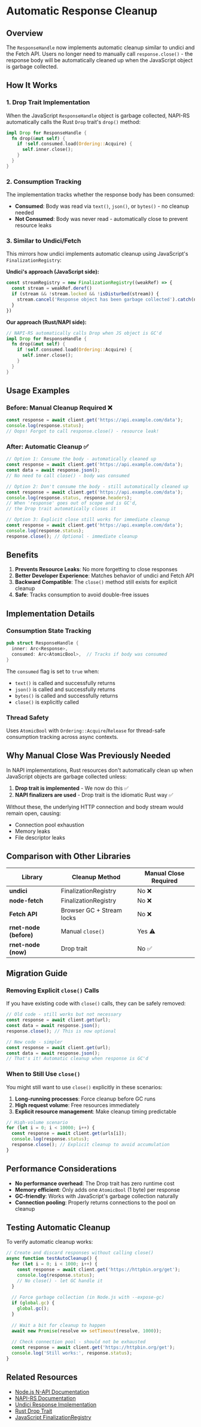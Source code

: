 # Automatic Response Cleanup

## Overview

The `ResponseHandle` now implements automatic cleanup similar to undici and the Fetch API. Users no longer need to manually call `response.close()` - the response body will be automatically cleaned up when the JavaScript object is garbage collected.

## How It Works

### 1. **Drop Trait Implementation**

When the JavaScript `ResponseHandle` object is garbage collected, NAPI-RS automatically calls the Rust `Drop` trait's `drop()` method:

```rust
impl Drop for ResponseHandle {
  fn drop(&mut self) {
    if !self.consumed.load(Ordering::Acquire) {
      self.inner.close();
    }
  }
}
```

### 2. **Consumption Tracking**

The implementation tracks whether the response body has been consumed:

- **Consumed**: Body was read via `text()`, `json()`, or `bytes()` - no cleanup needed
- **Not Consumed**: Body was never read - automatically close to prevent resource leaks

### 3. **Similar to Undici/Fetch**

This mirrors how undici implements automatic cleanup using JavaScript's `FinalizationRegistry`:

**Undici's approach (JavaScript side):**
```javascript
const streamRegistry = new FinalizationRegistry((weakRef) => {
  const stream = weakRef.deref()
  if (stream && !stream.locked && !isDisturbed(stream)) {
    stream.cancel('Response object has been garbage collected').catch(noop)
  }
})
```

**Our approach (Rust/NAPI side):**
```rust
// NAPI-RS automatically calls Drop when JS object is GC'd
impl Drop for ResponseHandle {
  fn drop(&mut self) {
    if !self.consumed.load(Ordering::Acquire) {
      self.inner.close();
    }
  }
}
```

## Usage Examples

### Before: Manual Cleanup Required ❌

```javascript
const response = await client.get('https://api.example.com/data');
console.log(response.status);
// Oops! Forgot to call response.close() - resource leak!
```

### After: Automatic Cleanup ✅

```javascript
// Option 1: Consume the body - automatically cleaned up
const response = await client.get('https://api.example.com/data');
const data = await response.json();
// No need to call close() - body was consumed

// Option 2: Don't consume the body - still automatically cleaned up
const response = await client.get('https://api.example.com/data');
console.log(response.status, response.headers);
// When 'response' goes out of scope and is GC'd, 
// the Drop trait automatically closes it

// Option 3: Explicit close still works for immediate cleanup
const response = await client.get('https://api.example.com/data');
console.log(response.status);
response.close(); // Optional - immediate cleanup
```

## Benefits

1. **Prevents Resource Leaks**: No more forgetting to close responses
2. **Better Developer Experience**: Matches behavior of undici and Fetch API
3. **Backward Compatible**: The `close()` method still exists for explicit cleanup
4. **Safe**: Tracks consumption to avoid double-free issues

## Implementation Details

### Consumption State Tracking

```rust
pub struct ResponseHandle {
  inner: Arc<Response>,
  consumed: Arc<AtomicBool>,  // Tracks if body was consumed
}
```

The `consumed` flag is set to `true` when:
- `text()` is called and successfully returns
- `json()` is called and successfully returns  
- `bytes()` is called and successfully returns
- `close()` is explicitly called

### Thread Safety

Uses `AtomicBool` with `Ordering::Acquire`/`Release` for thread-safe consumption tracking across async contexts.

## Why Manual Close Was Previously Needed

In NAPI implementations, Rust resources don't automatically clean up when JavaScript objects are garbage collected unless:

1. **Drop trait is implemented** - We now do this ✅
2. **NAPI finalizers are used** - Drop trait is the idiomatic Rust way ✅

Without these, the underlying HTTP connection and body stream would remain open, causing:
- Connection pool exhaustion
- Memory leaks
- File descriptor leaks

## Comparison with Other Libraries

| Library | Cleanup Method | Manual Close Required |
|---------|----------------|----------------------|
| **undici** | FinalizationRegistry | No ❌ |
| **node-fetch** | FinalizationRegistry | No ❌ |
| **Fetch API** | Browser GC + Stream locks | No ❌ |
| **rnet-node (before)** | Manual `close()` | Yes ⚠️ |
| **rnet-node (now)** | Drop trait | No ✅ |

## Migration Guide

### Removing Explicit `close()` Calls

If you have existing code with `close()` calls, they can be safely removed:

```javascript
// Old code - still works but not necessary
const response = await client.get(url);
const data = await response.json();
response.close(); // This is now optional

// New code - simpler
const response = await client.get(url);
const data = await response.json();
// That's it! Automatic cleanup when response is GC'd
```

### When to Still Use `close()`

You might still want to use `close()` explicitly in these scenarios:

1. **Long-running processes**: Force cleanup before GC runs
2. **High request volume**: Free resources immediately 
3. **Explicit resource management**: Make cleanup timing predictable

```javascript
// High-volume scenario
for (let i = 0; i < 10000; i++) {
  const response = await client.get(urls[i]);
  console.log(response.status);
  response.close(); // Explicit cleanup to avoid accumulation
}
```

## Performance Considerations

- **No performance overhead**: The Drop trait has zero runtime cost
- **Memory efficient**: Only adds one `AtomicBool` (1 byte) per response
- **GC-friendly**: Works with JavaScript's garbage collection naturally
- **Connection pooling**: Properly returns connections to the pool on cleanup

## Testing Automatic Cleanup

To verify automatic cleanup works:

```javascript
// Create and discard responses without calling close()
async function testAutoCleanup() {
  for (let i = 0; i < 1000; i++) {
    const response = await client.get('https://httpbin.org/get');
    console.log(response.status);
    // No close() - let GC handle it
  }
  
  // Force garbage collection (in Node.js with --expose-gc)
  if (global.gc) {
    global.gc();
  }
  
  // Wait a bit for cleanup to happen
  await new Promise(resolve => setTimeout(resolve, 1000));
  
  // Check connection pool - should not be exhausted
  const response = await client.get('https://httpbin.org/get');
  console.log('Still works:', response.status);
}
```

## Related Resources

- [Node.js N-API Documentation](https://nodejs.org/api/n-api.html)
- [NAPI-RS Documentation](https://napi.rs/)
- [Undici Response Implementation](https://github.com/nodejs/undici/blob/main/lib/web/fetch/response.js)
- [Rust Drop Trait](https://doc.rust-lang.org/std/ops/trait.Drop.html)
- [JavaScript FinalizationRegistry](https://developer.mozilla.org/en-US/docs/Web/JavaScript/Reference/Global_Objects/FinalizationRegistry)

